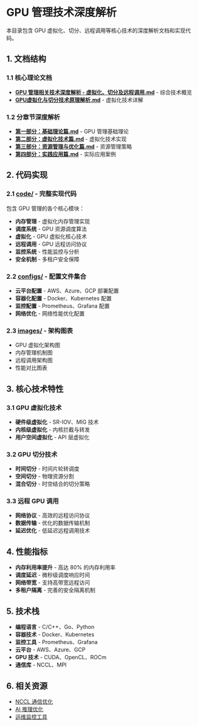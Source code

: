# GPU 管理技术深度解析

本目录包含 GPU 虚拟化、切分、远程调用等核心技术的深度解析文档和实现代码。

## 1. 文档结构

### 1.1 核心理论文档

- **[GPU 管理相关技术深度解析 - 虚拟化、切分及远程调用.md](GPU%20管理相关技术深度解析%20-%20虚拟化、切分及远程调用.md)** - 综合技术概览
- **[GPU虚拟化与切分技术原理解析.md](GPU虚拟化与切分技术原理解析.md)** - 虚拟化技术详解

### 1.2 分章节深度解析

- **[第一部分：基础理论篇.md](第一部分：基础理论篇.md)** - GPU 管理基础理论
- **[第二部分：虚拟化技术篇.md](第二部分：虚拟化技术篇.md)** - 虚拟化技术实现
- **[第三部分：资源管理与优化篇.md](第三部分：资源管理与优化篇.md)** - 资源管理策略
- **[第四部分：实践应用篇.md](第四部分：实践应用篇.md)** - 实际应用案例

## 2. 代码实现

### 2.1 [code/](code/) - 完整实现代码

包含 GPU 管理的各个核心模块：

- **内存管理** - 虚拟化内存管理实现
- **调度系统** - GPU 资源调度算法
- **虚拟化** - GPU 虚拟化核心技术
- **远程调用** - GPU 远程访问协议
- **监控系统** - 性能监控与分析
- **安全机制** - 多租户安全保障

### 2.2 [configs/](configs/) - 配置文件集合

- **云平台配置** - AWS、Azure、GCP 部署配置
- **容器化配置** - Docker、Kubernetes 配置
- **监控配置** - Prometheus、Grafana 配置
- **网络优化** - 网络性能优化配置

### 2.3 [images/](images/) - 架构图表

- GPU 虚拟化架构图
- 内存管理机制图
- 远程调用架构图
- 性能对比图表

## 3. 核心技术特性

### 3.1 GPU 虚拟化技术

- **硬件级虚拟化** - SR-IOV、MIG 技术
- **内核级虚拟化** - 内核拦截与转发
- **用户空间虚拟化** - API 层虚拟化

### 3.2 GPU 切分技术

- **时间切分** - 时间片轮转调度
- **空间切分** - 物理资源分割
- **混合切分** - 时空结合的切分策略

### 3.3 远程 GPU 调用

- **网络协议** - 高效的远程访问协议
- **数据传输** - 优化的数据传输机制
- **延迟优化** - 低延迟远程调用技术

## 4. 性能指标

- **内存利用率提升** - 高达 80% 的内存利用率
- **调度延迟** - 微秒级调度响应时间
- **网络带宽** - 支持高带宽远程访问
- **多租户隔离** - 完善的安全隔离机制

## 5. 技术栈

- **编程语言** - C/C++、Go、Python
- **容器技术** - Docker、Kubernetes
- **监控工具** - Prometheus、Grafana
- **云平台** - AWS、Azure、GCP
- **GPU 技术** - CUDA、OpenCL、ROCm
- **通信库** - NCCL、MPI

## 6. 相关资源

- [NCCL 通信优化](../nccl/README.md)
- [AI 推理优化](../inference/README.md)
- [运维监控工具](../ops/README.md)

